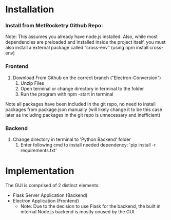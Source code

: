 # Installation

### Install from MetRocketry Github Repo:

Note: This assumes you already have node.js installed. Also, while most dependencies are preloaded and installed inside the project itself, you must also install a external package called “cross-env” (using npm install cross-env)

### Frontend

1. Download From Github on the correct branch (”Electron-Conversion”)
    1. Unzip Files
    2. Open terminal or change directory in terminal to the folder
    3. Run the program with npm -start in terminal

Note all packages have been included in the git repo, no need to install packages from package.json manually (will likely change it to be this case later as including packages in the git repo is unnecessary and inefficient) 

### Backend

1. Change directory in terminal to 'Python Backend' folder
    1. Enter following cmd to install needed dependency: 'pip install -r requirements.txt'

# Implementation

The GUI is comprised of 2 distinct elements:

- Flask Server Application (Backend)
- Electron Application (Frontend)
    - Note: Due to the decision to use Flask for the backend, the built in internal Node.js backend is mostly unused by the GUI.
